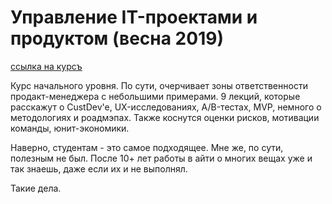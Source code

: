 # Управление IT-проектами и продуктом (весна 2019)

[ссылка на курсъ](https://www.youtube.com/playlist?list=PLrCZzMib1e9oUFO9saNfPAqBjpQW8v9I-)

Курс начального уровня. По сути, очерчивает зоны ответственности продакт-менеджера с небольшими примерами.
9 лекций, которые расскажут о CustDev'e, UX-исследованиях, A/B-тестах, MVP, немного о методологиях и роадмэпах. 
Также коснутся оценки рисков, мотивации команды, юнит-экономики.

Наверно, студентам - это самое подходящее. Мне же, по сути, полезным не был. 
После 10+ лет работы в айти о многих вещах уже и так знаешь, даже если их и не выполнял.

Такие дела.
